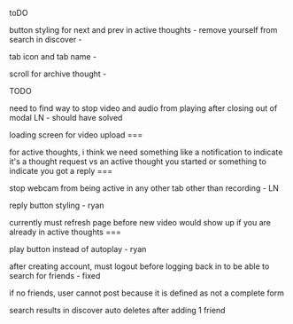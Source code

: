toDO

button styling for next and prev in active thoughts -
remove yourself from search in discover -

tab icon and tab name -

scroll for archive thought -

TODO

need to find way to stop video and audio from playing after closing out of modal LN - should have solved

loading screen for video upload ===

for active thoughts, i think we need something like a notification to indicate it's a thought request
vs an active thought you started or something to indicate you got a reply ===

stop webcam from being active in any other tab other than recording  - LN

reply button styling - ryan

currently must refresh page before new video would show up if you are already in active thoughts ===

play button instead of autoplay    - ryan


after creating account, must logout before logging back in to be able to search for friends - fixed

if no friends, user cannot post because it is defined as not a complete form

search results in discover auto deletes after adding 1 friend